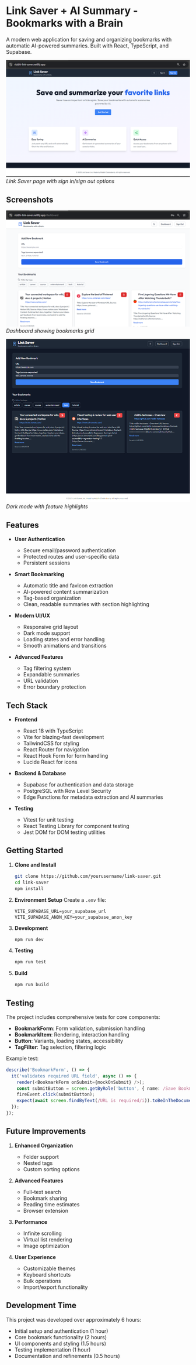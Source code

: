 # Link Saver + AI Summary - Bookmarks with a Brain 

A modern web application for saving and organizing bookmarks with automatic AI-powered summaries. Built with React, TypeScript, and Supabase.

![LinkSaver](public/1..png)
*Link Saver page with sign in/sign out options*

##  Screenshots

![Homepage](public/2..png)
*Dashboard showing bookmarks grid*

![Dashboard](public/3..png)
*Dark mode with feature highlights*

## Features

- **User Authentication**
  - Secure email/password authentication
  - Protected routes and user-specific data
  - Persistent sessions

- **Smart Bookmarking**
  - Automatic title and favicon extraction
  - AI-powered content summarization
  - Tag-based organization
  - Clean, readable summaries with section highlighting

- **Modern UI/UX**
  - Responsive grid layout
  - Dark mode support
  - Loading states and error handling
  - Smooth animations and transitions

- **Advanced Features**
  - Tag filtering system
  - Expandable summaries
  - URL validation
  - Error boundary protection

##  Tech Stack

- **Frontend**
  - React 18 with TypeScript
  - Vite for blazing-fast development
  - TailwindCSS for styling
  - React Router for navigation
  - React Hook Form for form handling
  - Lucide React for icons

- **Backend & Database**
  - Supabase for authentication and data storage
  - PostgreSQL with Row Level Security
  - Edge Functions for metadata extraction and AI summaries

- **Testing**
  - Vitest for unit testing
  - React Testing Library for component testing
  - Jest DOM for DOM testing utilities

##  Getting Started

1. **Clone and Install**
   ```bash
   git clone https://github.com/yourusername/link-saver.git
   cd link-saver
   npm install
   ```

2. **Environment Setup**
   Create a `.env` file:
   ```env
   VITE_SUPABASE_URL=your_supabase_url
   VITE_SUPABASE_ANON_KEY=your_supabase_anon_key
   ```

3. **Development**
   ```bash
   npm run dev
   ```

4. **Testing**
   ```bash
   npm run test
   ```

5. **Build**
   ```bash
   npm run build
   ```

##  Testing

The project includes comprehensive tests for core components:

- **BookmarkForm**: Form validation, submission handling
- **BookmarkItem**: Rendering, interaction handling
- **Button**: Variants, loading states, accessibility
- **TagFilter**: Tag selection, filtering logic

Example test:
```typescript
describe('BookmarkForm', () => {
  it('validates required URL field', async () => {
    render(<BookmarkForm onSubmit={mockOnSubmit} />);
    const submitButton = screen.getByRole('button', { name: /Save Bookmark/i });
    fireEvent.click(submitButton);
    expect(await screen.findByText(/URL is required/i)).toBeInTheDocument();
  });
});
```

##  Future Improvements

1. **Enhanced Organization**
   - Folder support
   - Nested tags
   - Custom sorting options

2. **Advanced Features**
   - Full-text search
   - Bookmark sharing
   - Reading time estimates
   - Browser extension

3. **Performance**
   - Infinite scrolling
   - Virtual list rendering
   - Image optimization

4. **User Experience**
   - Customizable themes
   - Keyboard shortcuts
   - Bulk operations
   - Import/export functionality

##  Development Time

This project was developed over approximately 6 hours:

- Initial setup and authentication (1 hour)
- Core bookmark functionality (2 hours)
- UI components and styling (1.5 hours)
- Testing implementation (1 hour)
- Documentation and refinements (0.5 hours)
